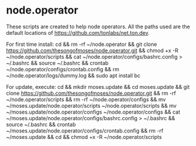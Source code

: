 # node.operator

These scripts are created to help node operators. All the paths used are the default locations of https://github.com/tonlabs/net.ton.dev. 

For first time install:
cd && rm -rf ~/node.operator && git clone https://github.com/thesongofmoses/node.operator.git && chmod +x -R ~/node.operator/scripts && cat ~/node.operator/configs/bashrc.config > ~/.bashrc && source ~/.bashrc && crontab ~/node.operator/configs/crontab.config && rm ~/node.operator/logs/dummy.log && sudo apt install bc

For update, execute:
cd && mkdir moses.update && cd moses.update && git clone https://github.com/thesongofmoses/node.operator.git && rm -rf ~/node.operator/scripts && rm -rf ~/node.operator/configs && mv ~/moses.update/node.operator/scripts ~/node.operator/scripts && mv ~/moses.update/node.operator/configs ~/node.operator/configs && cat ~/moses.update/node.operator/configs/bashrc.config > ~/.bashrc && source ~/.bashrc && crontab ~/moses.update/node.operator/configs/crontab.config && rm -rf ~/moses.update && cd && chmod +x -R ~/node.operator/scripts
